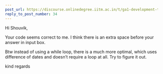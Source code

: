 ```yaml
---
post_url: https://discourse.onlinedegree.iitm.ac.in/t/ga1-development-tools-discussion-thread-tds-jan-2025/161083/36
reply_to_post_number: 34
---
```

Hi Shouvik,

Your code seems correct to me. I think there is an extra space before your answer in input box.

Btw instead of using a while loop, there is a much more optimal, which uses difference of dates and doesn’t require a loop at all. Try to figure it out.

kind regards